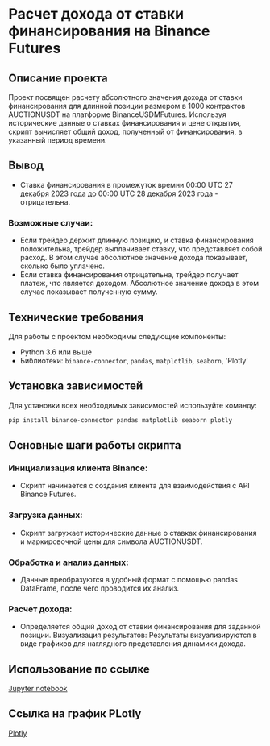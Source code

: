 # Расчет дохода от ставки финансирования на Binance Futures

## Описание проекта
Проект посвящен расчету абсолютного значения дохода от ставки финансирования для длинной позиции размером в 1000 контрактов AUCTIONUSDT на платформе BinanceUSDMFutures. Используя исторические данные о ставках финансирования и цене открытия, скрипт вычисляет общий доход, полученный от финансирования, в указанный период времени.

## Вывод
* Ставка финансирования в промежуток времни 00:00 UTC 27 декабря 2023 года до 00:00 UTC 28 декабря 2023 года - отрицательна.
### Возможные случаи:
* Если трейдер держит длинную позицию, и ставка финансирования положительна, трейдер выплачивает ставку, что представляет собой расход. В этом случае абсолютное значение дохода показывает, сколько было уплачено.
* Если ставка финансирования отрицательна, трейдер получает платеж, что является доходом. Абсолютное значение дохода в этом случае показывает полученную сумму.


## Технические требования
Для работы с проектом необходимы следующие компоненты:
- Python 3.6 или выше
- Библиотеки: `binance-connector`, `pandas`, `matplotlib`, `seaborn`, 'Plotly'

## Установка зависимостей
Для установки всех необходимых зависимостей используйте команду:

```bash
pip install binance-connector pandas matplotlib seaborn plotly
```

## Основные шаги работы скрипта
### Инициализация клиента Binance: 
* Скрипт начинается с создания клиента для взаимодействия с API Binance Futures.

### Загрузка данных: 
* Скрипт загружает исторические данные о ставках финансирования и маркировочной цены для символа AUCTIONUSDT.

### Обработка и анализ данных: 
* Данные преобразуются в удобный формат с помощью pandas DataFrame, после чего проводится их анализ.

### Расчет дохода: 
* Определяется общий доход от ставки финансирования для заданной позиции.
Визуализация результатов: Результаты визуализируются в виде графиков для наглядного представления динамики дохода.


## Использование по ссылке

[Jupyter notebook](https://github.com/eugenekartvelishvili/funding_rate_income/blob/main/test_fin/funding_rate_final.ipynb)

## Ccылка на график PLotly

[Plotly](https://drive.google.com/file/d/1vBIZFVpG1ZDoFL0UA8d7rx5vXui5EBVA/view?usp=sharing)

